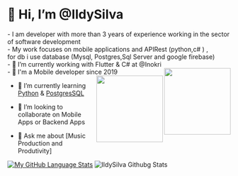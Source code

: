 


 <h1>👋 Hi, I’m @IldySilva</h1>
- I am developer with more than 3 years of experience working in the sector of software development<br> 
- My work focuses on mobile applications and  APIRest (python,c# ) ,<br> for db i use database (Mysql, Postgres,Sql Server and google firebase)<br>
- 🔭 I’m currently working with Flutter & C# at @Inokri <br>
- 📲 I'm a Mobile developer since 2019
 <img align="right" width="150" height="150" src="https://cdn-images-1.medium.com/max/1200/1*5-aoK8IBmXve5whBQM90GA.png"> <img align="right" width="150" height="150" src="https://seeklogo.com/images/C/c-sharp-c-logo-02F17714BA-seeklogo.com.png">
 
- 🌱 I’m currently learning  [Python](https://www.python.org/) & [PostgresSQL](https://www.postgresql.org/)

- 💞️ I’m looking to collaborate on  Mobile Apps or Backend Apps

- 💬 Ask me about [Music Production and Produtivity]  

[![My GitHub Language Stats](https://github-readme-stats.vercel.app/api/top-langs/?username=ildysilva&langs_count=3&theme=tokyonight)]() ![IldySilva Githubg Stats](https://github-readme-stats.vercel.app/api?username=ildysilva&show_icons=true&theme=tokyonight) 
